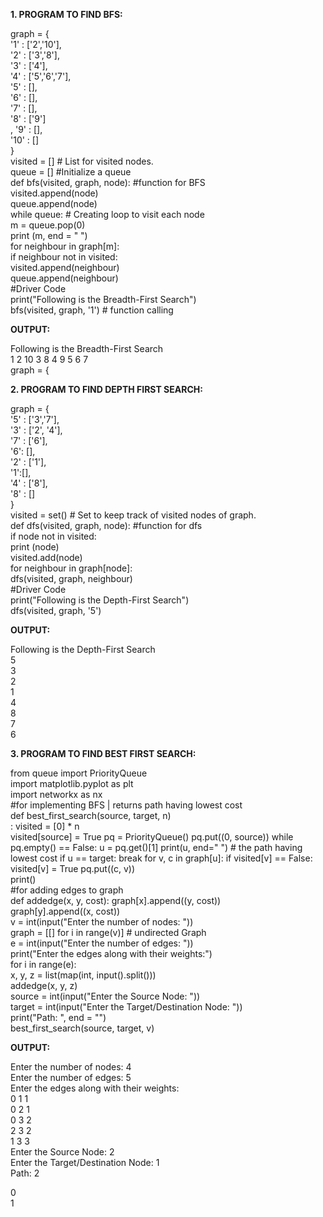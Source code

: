 **1. PROGRAM TO FIND BFS:**<br>

graph = {<br>
'1' : ['2','10'],<br>
'2' : ['3','8'],<br>
'3' : ['4'],<br>
'4' : ['5','6','7'],<br>
'5' : [],<br>
'6' : [],<br>
'7' : [],<br>
'8' : ['9']<br>,
'9' : [],<br>
'10' : []<br>
}<br>
visited = [] # List for visited nodes.<br>
queue = []     #Initialize a queue<br>
def bfs(visited, graph, node): #function for BFS<br>
  visited.append(node)<br>
  queue.append(node)<br>
   while queue:          # Creating loop to visit each node<br>
    m = queue.pop(0) <br>
    print (m, end = " ") <br>
     for neighbour in graph[m]:<br>
      if neighbour not in visited:<br>
        visited.append(neighbour)<br>
        queue.append(neighbour)<br>
#Driver Code<br>
print("Following is the Breadth-First Search")<br>
bfs(visited, graph, '1')    # function calling<br>

**OUTPUT:**<br>

Following is the Breadth-First Search<br>
1 2 10 3 8 4 9 5 6 7<br>
graph = {<br>

**2. PROGRAM TO FIND DEPTH FIRST SEARCH:**<br>

graph = {<br>
'5' : ['3','7'],<br>
'3' : ['2', '4'],<br>
'7' : ['6'],<br>
'6': [],<br>
'2' : ['1'],<br>
'1':[],<br>
'4' : ['8'],<br>
'8' : []<br>
}<br>
visited = set() # Set to keep track of visited nodes of graph.<br>
def dfs(visited, graph, node):  #function for dfs<br> 
    if node not in visited:<br>
        print (node)<br>
        visited.add(node)<br>
        for neighbour in graph[node]:<br>
            dfs(visited, graph, neighbour)<br>
#Driver Code<br>
print("Following is the Depth-First Search")<br>
dfs(visited, graph, '5')<br>

**OUTPUT:**<br>

Following is the Depth-First Search<br>
5<br>
3<br>
2<br>
1<br>
4<br>
8<br>
7<br>
6<br>

**3. PROGRAM TO FIND BEST FIRST SEARCH:**<br>

from queue import PriorityQueue<br>
import matplotlib.pyplot as plt<br>
import networkx as nx<br>
#for implementing BFS | returns path having lowest cost<br>
def best_first_search(source, target, n)<br>
:
 visited = [0] * n<br>
 visited[source] = True
 pq = PriorityQueue()
 pq.put((0, source))
 while pq.empty() == False:
   u = pq.get()[1]
   print(u, end=" ") # the path having lowest cost
   if u == target:
     break
   for v, c in graph[u]:
     if visited[v] == False:
       visited[v] = True
       pq.put((c, v))<br>
       print()<br>
#for adding edges to graph<br>
def addedge(x, y, cost):
 graph[x].append((y, cost))<br>
 graph[y].append((x, cost))<br>
v = int(input("Enter the number of nodes: "))<br>
graph = [[] for i in range(v)] # undirected Graph<br>
e = int(input("Enter the number of edges: "))<br>
print("Enter the edges along with their weights:")<br>
for i in range(e):<br>
 x, y, z = list(map(int, input().split()))<br>
 addedge(x, y, z)<br>
source = int(input("Enter the Source Node: "))<br>
target = int(input("Enter the Target/Destination Node: "))<br>
print("Path: ", end = "")<br>
best_first_search(source, target, v)<br>

**OUTPUT:**<br>

Enter the number of nodes: 4<br>
Enter the number of edges: 5<br>
Enter the edges along with their weights:<br>
0 1 1<br>
0 2 1<br>
0 3 2<br>
2 3 2<br>
1 3 3 <br>
Enter the Source Node: 2<br>
Enter the Target/Destination Node: 1<br>
Path: 2<br> 

0<br>
1<br> 
